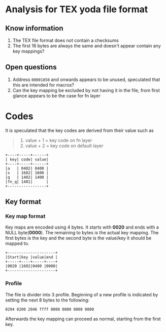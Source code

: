 # Analysis for TEX yoda file format

## Know information

1. The TEX file format does not contain a checksums
2. The first 16 bytes are always the same and doesn't appear contain any key mappings?

## Open questions

1. Address `00001850` and onwards appears to be unused, speculated that this are intended for macros?
2. Can the key mapping be excluded by not having it in the file, from first glance appears to be the case for fn layer

# Codes

It is speculated that the key codes are derived from their value such as
> 1. value + 1 = key code on fn layer
> 2. value + 2 = key code on default layer

```
+----+-----+------+
| key| code| value|
+----+-----+------+
|a   | 0402| 0400 |
|s   | 1602| 1600 |
|q   | 1402| 1400 |
|fn_q| 1401|      |
+-----------------+
```
## Key format

### Key map format

Key maps are encoded using 4 bytes. It starts with **0020** and ends with a NULL byte(**0000**).
The remaining to bytes is the actual key mapping. The first bytes is the key and the second byte is the value/key it
should be mapped to.
```
+---------------------+
|Start|key |value|end |
+-----+----+-----+----+
|0020 |1602|0400 |0000|
+---------------------+
```

### Profile

The file is divider into 3 profile.
Beginning of a new profile is indicated by setting the next 8 bytes to the following:

 ```
0294 0200 2046 ffff 0000 0000 0000 0000
```

Afterwards the key mapping can proceed as normal, starting from the first key.
